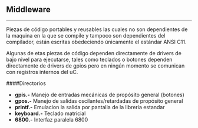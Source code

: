 Middleware
----------
-----
Piezas de código portables y reusables las cuales no son dependientes de la maquina en la que se compile y tampoco son dependientes del compilador, están escritas obedeciendo únicamente el estándar ANSI C11.

Algunas de etas piezas de código dependen directamente de drivers de bajo nivel para ejecutarse, tales como teclados o botones dependen directamente de drivers de gpios pero en ningún momento se comunican con registros internos del uC.

####Directorios

- **gpis.-** Manejo de entradas mecánicas de propósito general (botones)
- **gpos.-** Manejo de salidas oscilantes/retardadas de propósito general
- **printf.-** Emulacion la salida por pantalla de la libreria estandar
- **keyboard.-** Teclado matricial
- **6800.-** Interfaz paralela 6800 
